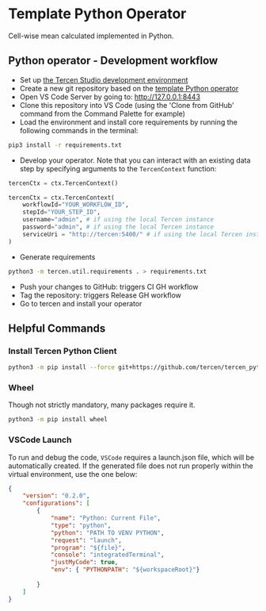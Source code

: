 
# Template Python Operator

Cell-wise mean calculated implemented in Python.

## Python operator - Development workflow

* Set up [the Tercen Studio development environment](https://github.com/tercen/tercen_studio)
* Create a new git repository based on the [template Python operator](https://github.com/tercen/template-python-operator)
* Open VS Code Server by going to: http://127.0.0.1:8443
* Clone this repository into VS Code (using the 'Clone from GitHub' command from the Command Palette for example)
* Load the environment and install core requirements by running the following commands in the terminal:

```bash
pip3 install -r requirements.txt
```

* Develop your operator. Note that you can interact with an existing data step by specifying arguments to the `TercenContext` function:

```python
tercenCtx = ctx.TercenContext()
```

```python
tercenCtx = ctx.TercenContext(
    workflowId="YOUR_WORKFLOW_ID",
    stepId="YOUR_STEP_ID",
    username="admin", # if using the local Tercen instance
    password="admin", # if using the local Tercen instance
    serviceUri = "http://tercen:5400/" # if using the local Tercen instance 
)
```

* Generate requirements

```bash
python3 -m tercen.util.requirements . > requirements.txt
```

* Push your changes to GitHub: triggers CI GH workflow
* Tag the repository: triggers Release GH workflow
* Go to tercen and install your operator


## Helpful Commands

### Install Tercen Python Client

```bash
python3 -m pip install --force git+https://github.com/tercen/tercen_python_client@0.7.1
```

### Wheel

Though not strictly mandatory, many packages require it.

```bash
python3 -m pip install wheel
```

### VSCode Launch

To run and debug the code, `VSCode` requires a launch.json file, which will be automatically created.
If the generated file does not run properly within the virtual environment, use the one below:

```JSON
{
    "version": "0.2.0",
    "configurations": [
        {
            "name": "Python: Current File",
            "type": "python",
            "python": "PATH TO VENV PYTHON",
            "request": "launch",
            "program": "${file}",
            "console": "integratedTerminal",
            "justMyCode": true,
            "env": { "PYTHONPATH": "${workspaceRoot}"}
            
        }
    ]
}
```

    